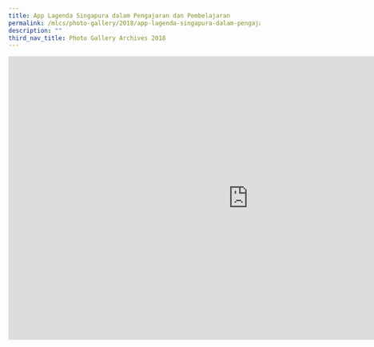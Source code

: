 ```yaml
---
title: App Lagenda Singapura dalam Pengajaran dan Pembelajaran
permalink: /mlcs/photo-gallery/2018/app-lagenda-singapura-dalam-pengajaran-dan-pembelajaran/
description: ""
third_nav_title: Photo Gallery Archives 2018
---
```

<iframe allowfullscreen="true" height="569" width="960" frameborder="0" src="https://docs.google.com/presentation/d/e/2PACX-1vSd5o601zgpdX9FyKW1QD4KkvgRzHW5JhC99Nm_wpVOoQmsDHArAlBShQcvK06CtkuOUVaAPGWfTVgB/embed?start=false&amp;loop=false&amp;delayms=3000"></iframe>